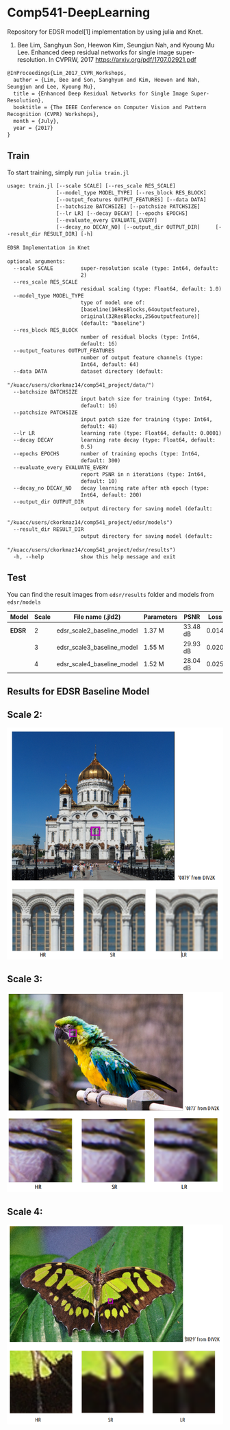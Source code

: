 # Comp541-DeepLearning
Repository for EDSR model[1] implementation by using julia and Knet. 

1. Bee Lim, Sanghyun Son, Heewon Kim, Seungjun Nah, and
Kyoung Mu Lee. Enhanced deep residual networks for single
image super-resolution. In CVPRW, 2017
https://arxiv.org/pdf/1707.02921.pdf

```
@InProceedings{Lim_2017_CVPR_Workshops,
  author = {Lim, Bee and Son, Sanghyun and Kim, Heewon and Nah, Seungjun and Lee, Kyoung Mu},
  title = {Enhanced Deep Residual Networks for Single Image Super-Resolution},
  booktitle = {The IEEE Conference on Computer Vision and Pattern Recognition (CVPR) Workshops},
  month = {July},
  year = {2017}
}
```
## Train
To start training, simply run ```julia train.jl```
```
usage: train.jl [--scale SCALE] [--res_scale RES_SCALE]
                [--model_type MODEL_TYPE] [--res_block RES_BLOCK]
                [--output_features OUTPUT_FEATURES] [--data DATA]
                [--batchsize BATCHSIZE] [--patchsize PATCHSIZE]
                [--lr LR] [--decay DECAY] [--epochs EPOCHS]
                [--evaluate_every EVALUATE_EVERY]
                [--decay_no DECAY_NO] [--output_dir OUTPUT_DIR]     [--result_dir RESULT_DIR] [-h]

EDSR Implementation in Knet

optional arguments:
  --scale SCALE         super-resolution scale (type: Int64, default:
                        2)
  --res_scale RES_SCALE
                        residual scaling (type: Float64, default: 1.0)
  --model_type MODEL_TYPE
                        type of model one of:
                        [baseline(16ResBlocks,64outputfeature),
                        original(32ResBlocks,256outputfeature)]
                        (default: "baseline")
  --res_block RES_BLOCK
                        number of residual blocks (type: Int64,
                        default: 16)
  --output_features OUTPUT_FEATURES
                        number of output feature channels (type:
                        Int64, default: 64)
  --data DATA           dataset directory (default:
                        "/kuacc/users/ckorkmaz14/comp541_project/data/")
  --batchsize BATCHSIZE
                        input batch size for training (type: Int64,
                        default: 16)
  --patchsize PATCHSIZE
                        input patch size for training (type: Int64,
                        default: 48)
  --lr LR               learning rate (type: Float64, default: 0.0001)
  --decay DECAY         learning rate decay (type: Float64, default:
                        0.5)
  --epochs EPOCHS       number of training epochs (type: Int64,
                        default: 300)
  --evaluate_every EVALUATE_EVERY
                        report PSNR in n iterations (type: Int64,
                        default: 10)
  --decay_no DECAY_NO   decay learning rate after nth epoch (type:
                        Int64, default: 200)
  --output_dir OUTPUT_DIR
                        output directory for saving model (default:
                        "/kuacc/users/ckorkmaz14/comp541_project/edsr/models")
  --result_dir RESULT_DIR
                        output directory for saving model (default:
                        "/kuacc/users/ckorkmaz14/comp541_project/edsr/results")
  -h, --help            show this help message and exit
```
## Test
You can find the result images from ```edsr/results``` folder and models from ```edsr/models```

| Model | Scale | File name (.jld2) | Parameters | **PSNR** | Loss |
|  ---  |  ---  | ---       | ---        | ---  | --- |
| **EDSR** | 2 | edsr_scale2_baseline_model | 1.37 M | 33.48 dB | 0.014 |
| | 3 | edsr_scale3_baseline_model | 1.55 M | 29.93 dB | 0.020 |
| | 4 | edsr_scale4_baseline_model | 1.52 M | 28.04 dB | 0.025 | 


## Results for EDSR Baseline Model 
## **Scale 2:**
![super-resolution image scale2](https://github.com/mandalinadagi/Comp541-DeepLearning/blob/master/results/result_scale2.png)
## **Scale 3:**
![super-resolution image scale3](https://github.com/mandalinadagi/Comp541-DeepLearning/blob/master/results/result_scale3.png)
## **Scale 4:**
![super-resolution image scale4](https://github.com/mandalinadagi/Comp541-DeepLearning/blob/master/results/results_scale4.png)
